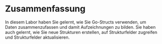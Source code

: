 # Zusammenfassung

In diesem Labor haben Sie gelernt, wie Sie Go-Structs verwenden, um Daten zusammenzufassen und damit Aufzeichnungen zu bilden. Sie haben auch gelernt, wie Sie neue Strukturen erstellen, auf Strukturfelder zugreifen und Strukturfelder aktualisieren.
